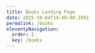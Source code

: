 ```yaml
---
title: Books Landing Page
date: 2025-10-04T14:40:48.109Z
permalink: /books
eleventyNavigation:
  order: 1
  key: /books
---
```

